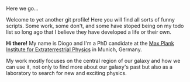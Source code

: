 Here we go...

Welcome to yet another git profile! Here you will find all sorts of funny scripts. Some work, some don't, and some have stoped being on my todo list so long ago that I believe they have developed a life or their own.

**Hi there!** My name is Diogo and I'm a PhD candidate at the [Max Plank Institute for Extraterrestrial Physics](https://mpe.mpg.de) in Munich, Germany.

My work mostly focuses on the central region of our galaxy and how we can use it, not only to find more about our galaxy's past but also as a laboratory to search for new and exciting physics.
